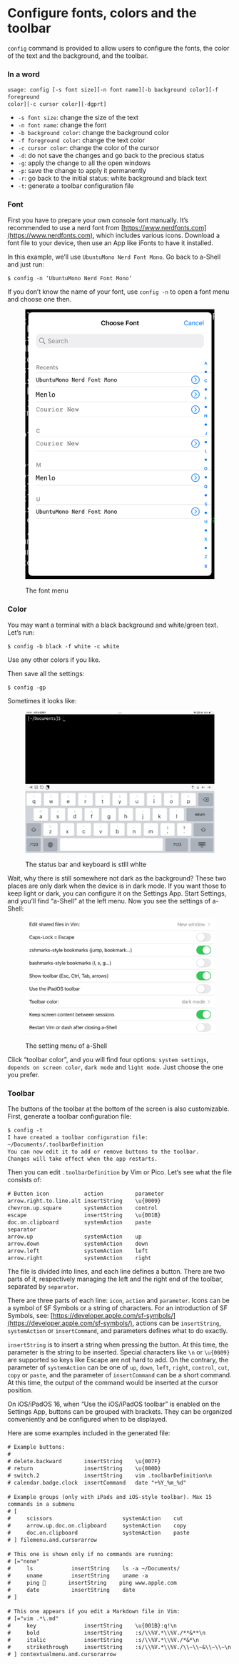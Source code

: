 # Configure fonts, colors and the toolbar

`config` command is provided to allow users to configure the fonts, the color of the text and the background, and the toolbar.

### In a word

```
usage: config [-s font size][-n font name][-b background color][-f foreground 
color][-c cursor color][-dgprt]
```

* `-s font size`: change the size of the text
* `-n font name`: change the font
* `-b background color`: change the background color
* `-f foreground color`: change the text color
* `-c cursor color`: change the color of the cursor
* `-d`: do not save the changes and go back to the precious status
* `-g`: apply the change to all the open windows
* `-p`: save the change to apply it permanently
* `-r`: go back to the initial status: white background and black text
* `-t`: generate a toolbar configuration file

### Font

First you have to prepare your own console font manually. It’s recommended to use a nerd font from [https://www.nerdfonts.com](https://www.nerdfonts.com), which includes various icons. Download a font file to your device, then use an App like iFonts to have it installed.

In this example, we’ll use `UbuntuMono Nerd Font Mono`. Go back to a-Shell and just run:

```
$ config -n ‘UbuntuMono Nerd Font Mono’
```

If you don’t know the name of your font, use `config -n` to open a font menu and choose one then.

<figure><img src="../.gitbook/assets/4D2C7F31-8B19-4CEC-B5D1-B0940275F88C.jpeg" alt=""><figcaption><p>The font menu</p></figcaption></figure>

### Color

You may want a terminal with a black background and white/green text. Let’s run:

```
$ config -b black -f white -c white
```

Use any other colors if you like.

Then save all the settings:

```
$ config -gp
```

Sometimes it looks like:

<figure><img src="../.gitbook/assets/68779072-3337-4915-A0A0-164394ED4052.png" alt=""><figcaption><p>The status bar and keyboard is stIll whIte</p></figcaption></figure>

Wait, why there is still somewhere not dark as the background? These two places are only dark when the device is in dark mode. If you want those to keep light or dark, you can configure it on the Settings App. Start Settings, and you’ll find “a-Shell” at the left menu. Now you see the settings of a-Shell:

<figure><img src="../.gitbook/assets/4E304434-1F28-4CED-AD7B-F85D4060DAAD.jpeg" alt=""><figcaption><p>The setting menu of a-Shell</p></figcaption></figure>

Click “toolbar color”, and you will find four options: `system settings`, `depends on screen color`, `dark mode` and `light mode`. Just choose the one you prefer.

### Toolbar

The buttons of the toolbar at the bottom of the screen is also customizable. First, generate a toolbar configuration file:

```
$ config -t
I have created a toolbar configuration file: ~/Documents/.toolbarDefinition
You can now edit it to add or remove buttons to the toolbar.
Changes will take effect when the app restarts.
```

Then you can edit `.toolbarDefinition` by Vim or Pico. Let‘s see what the file consists of:

```
# Button icon           action          parameter
arrow.right.to.line.alt insertString    \u{0009}
chevron.up.square       systemAction    control
escape                  insertString    \u{001B}
doc.on.clipboard        systemAction    paste
separator
arrow.up                systemAction    up
arrow.down              systemAction    down
arrow.left              systemAction    left
arrow.right             systemAction    right
```

The file is divided into lines, and each line defines a button. There are two parts of it, respectively managing the left and the right end of the toolbar, separated by `separator`.&#x20;

There are three parts of each line: `icon`, `action` and `parameter`. Icons can be a symbol of SF Symbols or a string of characters. For an introduction of SF Symbols, see: [https://developer.apple.com/sf-symbols/](https://developer.apple.com/sf-symbols/), actions can be `insertString`, `systemAction` or `insertCommand`, and parameters defines what to do exactly.&#x20;

`insertString` is to insert a string when pressing the button. At this time, the parameter is the string to be inserted. Special characters like `\n` or `\u{0009}` are supported so keys like Escape are not hard to add. On the contrary, the parameter of `systemAction` can be one of `up`, `down`, `left`, `right`, `control`, `cut`, `copy` or `paste`, and the parameter of `insertCommand` can be a short command. At this time, the output of the command would be inserted at the cursor position.

On iOS/iPadOS 16, when “Use the iOS/iPadOS toolbar” is enabled on the Settings App, buttons can be grouped with brackets. They can be organized conveniently and be configured when to be displayed.&#x20;

Here are some examples included in the generated file:

```
# Example buttons:
#
# delete.backward       insertString    \u{007F}
# return                insertString    \u{000D}
# switch.2              insertString    vim .toolbarDefinition\n
# calendar.badge.clock  insertCommand   date "+%Y_%m_%d"

# Example groups (only with iPads and iOS-style toolbar). Max 15 commands in a submenu
# [
#     scissors                      systemAction    cut
#     arrow.up.doc.on.clipboard     systemAction    copy
#     doc.on.clipboard              systemAction    paste
# ] filemenu.and.cursorarrow

# This one is shown only if no commands are running:
# [="none"
#     ls            insertString    ls -a ~/Documents/
#     uname         insertString    uname -a
#     ping 🍎       insertString    ping www.apple.com
#     date          insertString    date
# ]

# This one appears if you edit a Markdown file in Vim:
# [="vim .*\.md"
#     key               insertString    \u{001B}:q!\n
#     bold              insertString    :s/\\%V.*\\%V./**&**\n
#     italic            insertString    :s/\\%V.*\\%V./*&*\n
#     strikethrough     insertString    :s/\\%V.*\\%V./\\~\\~&\\~\\~\n
# ] contextualmenu.and.cursorarrow
```

